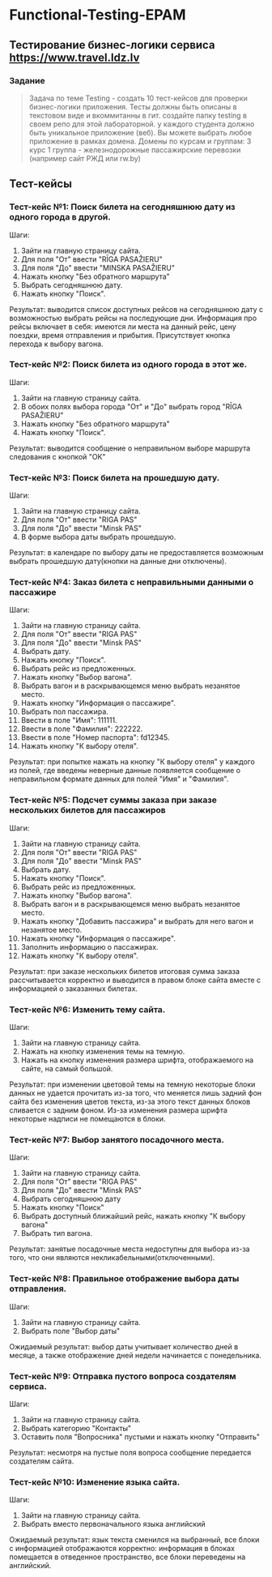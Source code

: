 # Functional-Testing-EPAM
## Тестирование бизнес-логики сервиса https://www.travel.ldz.lv
### Задание
>Задача по теме Testing - создать 10 тест-кейсов для проверки бизнес-логики приложения. Тесты должны быть описаны в текстовом виде и вкоммитанны в гит. создайте папку testing в своем репо для этой лабораторной. у каждого студента должно быть уникальное приложение (веб). Вы можете выбрать любое приложение в рамках домена. Домены по курсам и группам: 3 курс 1 группа - железнодорожные пассажирские перевозки (например сайт РЖД или rw.by)
## Тест-кейсы
### Тест-кейс №1: Поиск билета на сегодняшнюю дату из одного города в другой.
Шаги:
1.  Зайти на главную страницу сайта.
2.  Для поля "От" ввести "RĪGA PASAŽIERU"
3.  Для поля "До" ввести "MINSKA PASAŽIERU"
4.  Нажать кнопку "Без обратного маршрута"
5.  Выбрать сегодняшнюю дату.
6.  Нажать кнопку "Поиск".

Результат: выводится список доступных рейсов на сегодняшнюю дату с возможностью выбрать рейсы на последующие дни. Информация про рейсы включает в себя: имеются ли места на данный рейс, цену поездки, время отправления и прибытия. Присутствует кнопка перехода к выбору вагона.

### Тест-кейс №2: Поиск билета из одного города в этот же.
Шаги:
1.  Зайти на главную страницу сайта.
2.  В обоих полях выбора города "От" и "До" выбрать город "RĪGA PASAŽIERU"
3.  Нажать кнопку "Без обратного маршрута"
4.  Нажать кнопку "Поиск".

Результат: выводится сообщение о неправильном выборе маршрута следования с кнопкой "ОК" 

### Тест-кейс №3: Поиск билета на прошедшую дату.
Шаги:
1.  Зайти на главную страницу сайта.
2.  Для поля "От" ввести "RIGA PAS"
3.  Для поля "До" ввести "Minsk PAS"
4.  В форме выбора даты выбрать прошедшую.

Результат: в календаре по выбору даты не предоставляется возможным выбрать прошедшую дату(кнопки на данные дни отключены).

### Тест-кейс №4: Заказ билета с неправильными данными о пассажире
Шаги:
1.  Зайти на главную страницу сайта.
2.  Для поля "От" ввести "RIGA PAS"
3.  Для поля "До" ввести "Minsk PAS"
4.  Выбрать дату.
5.  Нажать кнопку "Поиск".
6.  Выбрать рейс из предложенных.
7.  Нажать кнопку "Выбор вагона".
8.  Выбрать вагон и в раскрывающемся меню выбрать незанятое место.
9.  Нажать кнопку "Информация о пассажире".
10. Выбрать пол пассажира.
11. Ввести в поле "Имя": 111111.
12. Ввести в поле "Фамилия": 222222.
13. Ввести в поле "Номер паспорта": fd12345.
14. Нажать кнопку "К выбору отеля".

Результат: при попытке нажать на кнопку "К выбору отеля" у каждого из полей, где введены неверные данные появляется сообщение о неправильном формате данных для полей "Имя" и "Фамилия".

### Тест-кейс №5: Подсчет суммы заказа при заказе нескольких билетов для пассажиров
Шаги:
1.  Зайти на главную страницу сайта.
2.  Для поля "От" ввести "RIGA PAS"
3.  Для поля "До" ввести "Minsk PAS"
4.  Выбрать дату.
5.  Нажать кнопку "Поиск".
6.  Выбрать рейс из предложенных.
7.  Нажать кнопку "Выбор вагона".
8.  Выбрать вагон и в раскрывающемся меню выбрать незанятое место.
9.  Нажать кнопку "Добавить пассажира" и выбрать для него вагон и незанятое место.
10. Нажать кнопку "Информация о пассажире".
11. Заполнить информацию о пассажирах.
12. Нажать кнопку "К выбору отеля".

Результат: при заказе нескольких билетов итоговая сумма заказа рассчитывается корректно и выводится в правом блоке сайта вместе с информацией о заказанных билетах.

### Тест-кейс №6: Изменить тему сайта.
Шаги:
1.  Зайти на главную страницу сайта.
2.  Нажать на кнопку изменения темы на темную.
3.  Нажать на кнопку изменения размера шрифта, отображаемого на сайте, на самый большой.

Результат: при изменении цветовой темы на темную некоторые блоки данных не удается прочитать из-за того, что меняется лишь задний фон сайта без изменения цветов текста, из-за этого текст данных блоков сливается с задним фоном. Из-за изменения размера шрифта некоторые надписи не помещаются в блоки.

### Тест-кейс №7: Выбор занятого посадочного места.
Шаги:
1.  Зайти на главную страницу сайта.
2.  Для поля "От" ввести "RIGA PAS"
3.  Для поля "До" ввести "Minsk PAS"
4.  Выбрать сегодняшнюю дату
4.  Нажать кнопку "Поиск"
5.  Выбрать доступный ближайший рейс, нажать кнопку "К выбору вагона"
6.  Выбрать тип вагона.

Результат: занятые посадочные места недоступны для выбора из-за того, что они являются некликабельными(отключенными).

### Тест-кейс №8: Правильное отображение выбора даты отправления.
Шаги:
1.  Зайти на главную страницу сайта.
2.  Выбрать поле "Выбор даты"

Ожидаемый результат: выбор даты учитывает количество дней в месяце, а также отображение дней недели начинается с понедельника.

### Тест-кейс №9: Отправка пустого вопроса создателям сервиса.
Шаги:
1.  Зайти на главную страницу сайта.
2.  Выбрать категорию "Контакты"
3.  Оставить поля "Вопросника" пустыми и нажать кнопку "Отправить"

Результат: несмотря на пустые поля вопроса сообщение передается создателям сайта.

### Тест-кейс №10: Изменение языка сайта.
Шаги:
1.  Зайти на главную страницу сайта.
2.  Выбрать вместо первоначального языка английский

Ожидаемый результат: язык текста сменился на выбранный, все блоки с информацией отображаются корректно: информация в блоках помещается в отведенное пространство, все блоки переведены на английский.
